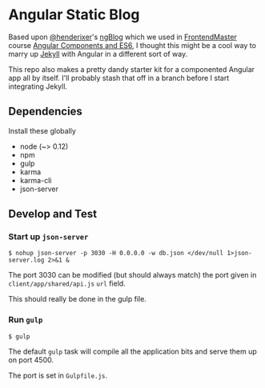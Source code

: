 # Angular Static Blog

Based upon [@henderixer](https://github.com/Hendrixer)'s
[ngBlog](https://github.com/angular-class/ngBlog) which we used in
[FrontendMaster](https://frontendmasters.com/) course
[Angular Components and ES6](), I thought this might be a cool way to
marry up [Jekyll](http://jekyllrb.com) with Angular in a different
sort of way.

This repo also makes a pretty dandy starter kit for a componented
Angular app all by itself. I'll probably stash that off in a branch
before I start integrating Jekyll.

## Dependencies

Install these globally

* node (~> 0.12)
* npm
* gulp
* karma
* karma-cli
* json-server

## Develop and Test

### Start up `json-server`

    $ nohup json-server -p 3030 -H 0.0.0.0 -w db.json </dev/null 1>json-server.log 2>&1 &

The port 3030 can be modified (but should always match) the port given
in `client/app/shared/api.js` `url` field.

This should really be done in the gulp file.

### Run `gulp`

    $ gulp

The default `gulp` task will compile all the application bits and
serve them up on port 4500.

The port is set in `Gulpfile.js`.
